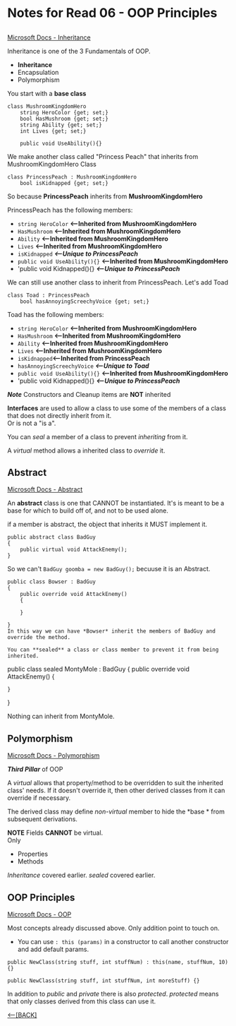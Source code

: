 # Notes for Read 06 - OOP Principles

##

[Microsoft Docs - Inheritance](https://docs.microsoft.com/en-us/dotnet/csharp/programming-guide/classes-and-structs/inheritance)

Inheritance is one of the 3 Fundamentals of OOP.
+ **Inheritance**
+ Encapsulation
+ Polymorphism


You start with a **base class**
```
class MushroomKingdomHero
    string HeroColor {get; set;}
    bool HasMushroom {get; set;}
    string Ability {get; set;}
    int Lives {get; set;}

    public void UseAbility(){} 
```
We make another class called "Princess Peach" that inherits from MushroomKingdomHero Class

```
class PrincessPeach : MushroomKingdomHero
    bool isKidnapped {get; set;}
```

So because **PrincessPeach** inherits from **MushroomKingdomHero** 

PrincessPeach has the following members:

+ `string HeroColor` **<--Inherited from MushroomKingdomHero**
+ `HasMushroom` **<--Inherited from MushroomKingdomHero**
+ `Ability` **<--Inherited from MushroomKingdomHero**
+ `Lives` **<--Inherited from MushroomKingdomHero**
+ `isKidnapped` ***<--Unique to PrincessPeach***
+  `public void UseAbility(){}` **<--Inherited from MushroomKingdomHero**
+  'public void Kidnapped(){} ***<--Unique to PrincessPeach***

We can still use another class to inherit from PrincessPeach.  Let's add Toad

```
class Toad : PrincessPeach
    bool hasAnnoyingScreechyVoice {get; set;}
```

Toad has the following members:

+ `string HeroColor` **<--Inherited from MushroomKingdomHero**
+ `HasMushroom` **<--Inherited from MushroomKingdomHero**
+ `Ability` **<--Inherited from MushroomKingdomHero**
+ `Lives` **<--Inherited from MushroomKingdomHero**
+ `isKidnapped`**<--Inherited from PrincessPeach**
+ `hasAnnoyingScreechyVoice` ***<--Unique to Toad*** 
+  `public void UseAbility(){}` **<--Inherited from MushroomKingdomHero**
+  'public void Kidnapped(){} ***<--Unique to PrincessPeach***

***Note*** Constructors and Cleanup items are **NOT** inherited

**Interfaces** are used to allow a class to use some of the members of a class that does not directly inherit from it.  
Or is not a "is a". 

You can *seal* a member of a class to prevent *inheriting* from it.

A *virtual* method allows a inherited class to *override* it.


## Abstract

[Microsoft Docs - Abstract](https://docs.microsoft.com/en-us/dotnet/csharp/programming-guide/classes-and-structs/abstract-and-sealed-classes-and-class-members)

An **abstract** class is one that CANNOT be instantiated.  It's is meant to be a base for which to build off of, and not to be used alone.

if a member is abstract, the object that inherits it MUST implement it.
```
public abstract class BadGuy
{
    public virtual void AttackEnemy();
}
```

So we can't `BadGuy goomba = new BadGuy();` becuuse it is an Abstract.

```
public class Bowser : BadGuy
{
    public override void AttackEnemy()
    {
        
    }
    
}
In this way we can have *Bowser* inherit the members of BadGuy and override the method.

You can **sealed** a class or class member to prevent it from being inherited.

```
public class sealed MontyMole : BadGuy
{
    public override void AttackEnemy()
    {

    }
}
  
Nothing can inherit from MontyMole.

## Polymorphism

[Microsoft Docs - Polymorphism](https://docs.microsoft.com/en-us/dotnet/csharp/programming-guide/classes-and-structs/polymorphism)

***Third Pillar*** of OOP

A *virtual* allows that property/method to be overridden to suit the inherited class' needs.
If it doesn't override it, then other derived classes from it can override if necessary.

The derived class may define *non-virtual* member to hide the *base * from subsequent derivations.

**NOTE** Fields **CANNOT** be virtual.  
Only 
+ Properties
+ Methods

*Inheritance* covered earlier.
*sealed* covered earlier.

## OOP Principles

[Microsoft Docs - OOP](https://docs.microsoft.com/en-us/dotnet/csharp/tutorials/intro-to-csharp/object-oriented-programming)

Most concepts already discussed above.  Only addition point to touch on.

+ You can use `: this (params)` in a constructor to call another constructor and add default params.

```
public NewClass(string stuff, int stuffNum) : this(name, stuffNum, 10){}

public NewClass(string stuff, int stuffNum, int moreStuff) {}
```

In addition to *public* and *private* there is also *protected*.
*protected* means that only classes derived from this class can use it.


[&lt;--&#91;BACK&#93;](/README.md)
